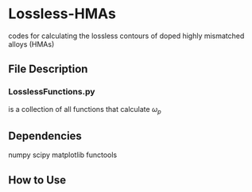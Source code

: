 # Lossless-HMAs
codes for calculating the lossless contours of doped highly mismatched alloys (HMAs)

## File Description
### LosslessFunctions.py
is a collection of all functions that calculate $\omega_p$

## Dependencies
numpy
scipy
matplotlib
functools

## How to Use
 
